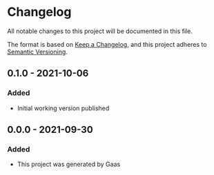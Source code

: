 # Changelog

All notable changes to this project will be documented in this file.

The format is based on [Keep a
Changelog](https://keepachangelog.com/en/1.0.0/), and this project adheres to
[Semantic Versioning](https://semver.org/spec/v2.0.0.html).

## 0.1.0 - 2021-10-06

### Added

- Initial working version published

## 0.0.0 - 2021-09-30

### Added

- This project was generated by Gaas
